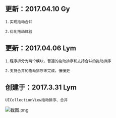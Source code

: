 更新：2017.04.10 Gy
---
    1.实现拖动合并
    
    2.优化拖动体验


更新：2017.04.06 Lym
---
    1.程序拆分为两个模块，普通的拖动排序和支持合并的拖动排序

    2.支持合并的拖动排序未完成，慢慢更


创建于：2017.3.31 Lym
---
    UICollectionView拖动排序、合并

![截图.png](http://upload-images.jianshu.io/upload_images/2024647-c62bab3753a7de3e.png?imageMogr2/auto-orient/strip%7CimageView2/2/w/1240)
